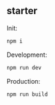 ## starter

Init:
```sh
npm i
```

Development:
```sh
npm run dev
```

Production:
```sh
npm run build
```
